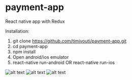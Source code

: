 # payment-app
React native app with Redux

Installation:
1. git clone https://github.com/timivouti/payment-app.git
2. cd payment-app
3. npm install
4. Open android/ios emulator
5. react-native run-android OR react-native run-ios

![alt text](https://i.imgur.com/RourhpV.png "Eka")
![alt text](https://i.imgur.com/h64t0sA.png "Toka")
![alt text](https://i.imgur.com/4ZdvT0f.png "Toka")
